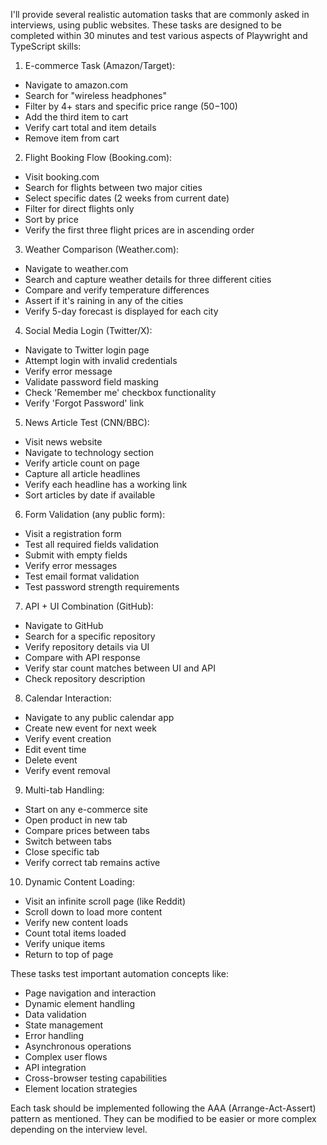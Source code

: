 I'll provide several realistic automation tasks that are commonly asked in interviews, using public websites. These tasks are designed to be completed within 30 minutes and test various aspects of Playwright and TypeScript skills:

1. E-commerce Task (Amazon/Target):
- Navigate to amazon.com
- Search for "wireless headphones"
- Filter by 4+ stars and specific price range ($50-$100)
- Add the third item to cart
- Verify cart total and item details
- Remove item from cart

2. Flight Booking Flow (Booking.com):
- Visit booking.com
- Search for flights between two major cities
- Select specific dates (2 weeks from current date)
- Filter for direct flights only
- Sort by price
- Verify the first three flight prices are in ascending order

3. Weather Comparison (Weather.com):
- Navigate to weather.com
- Search and capture weather details for three different cities
- Compare and verify temperature differences
- Assert if it's raining in any of the cities
- Verify 5-day forecast is displayed for each city

4. Social Media Login (Twitter/X):
- Navigate to Twitter login page
- Attempt login with invalid credentials
- Verify error message
- Validate password field masking
- Check 'Remember me' checkbox functionality
- Verify 'Forgot Password' link

5. News Article Test (CNN/BBC):
- Visit news website
- Navigate to technology section
- Verify article count on page
- Capture all article headlines
- Verify each headline has a working link
- Sort articles by date if available

6. Form Validation (any public form):
- Visit a registration form
- Test all required fields validation
- Submit with empty fields
- Verify error messages
- Test email format validation
- Test password strength requirements

7. API + UI Combination (GitHub):
- Navigate to GitHub
- Search for a specific repository
- Verify repository details via UI
- Compare with API response
- Verify star count matches between UI and API
- Check repository description

8. Calendar Interaction:
- Navigate to any public calendar app
- Create new event for next week
- Verify event creation
- Edit event time
- Delete event
- Verify event removal

9. Multi-tab Handling:
- Start on any e-commerce site
- Open product in new tab
- Compare prices between tabs
- Switch between tabs
- Close specific tab
- Verify correct tab remains active

10. Dynamic Content Loading:
- Visit an infinite scroll page (like Reddit)
- Scroll down to load more content
- Verify new content loads
- Count total items loaded
- Verify unique items
- Return to top of page

These tasks test important automation concepts like:
- Page navigation and interaction
- Dynamic element handling
- Data validation
- State management
- Error handling
- Asynchronous operations
- Complex user flows
- API integration
- Cross-browser testing capabilities
- Element location strategies

Each task should be implemented following the AAA (Arrange-Act-Assert) pattern as mentioned. They can be modified to be easier or more complex depending on the interview level.